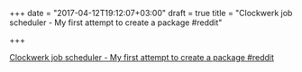 +++
date = "2017-04-12T19:12:07+03:00"
draft = true
title = "Clockwerk job scheduler - My first attempt to create a package  #reddit"

+++

<p><a href="https://t.co/LIvkPYs7jJ">Clockwerk job scheduler - My first attempt to create a package  #reddit</a></p>